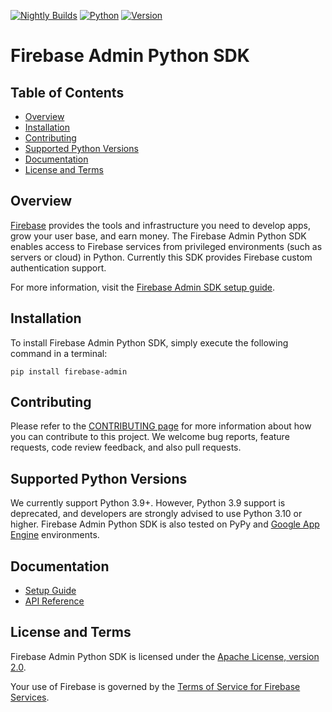 [![Nightly Builds](https://github.com/firebase/firebase-admin-python/actions/workflows/nightly.yml/badge.svg)](https://github.com/firebase/firebase-admin-python/actions/workflows/nightly.yml)
[![Python](https://img.shields.io/pypi/pyversions/firebase-admin.svg)](https://pypi.org/project/firebase-admin/)
[![Version](https://img.shields.io/pypi/v/firebase-admin.svg)](https://pypi.org/project/firebase-admin/)

# Firebase Admin Python SDK

## Table of Contents

 * [Overview](#overview)
 * [Installation](#installation)
 * [Contributing](#contributing)
 * [Supported Python Versions](#supported-python-versions)
 * [Documentation](#documentation)
 * [License and Terms](#license-and-terms)

## Overview

[Firebase](https://firebase.google.com) provides the tools and infrastructure
you need to develop apps, grow your user base, and earn money. The Firebase
Admin Python SDK enables access to Firebase services from privileged environments
(such as servers or cloud) in Python. Currently this SDK provides
Firebase custom authentication support.

For more information, visit the
[Firebase Admin SDK setup guide](https://firebase.google.com/docs/admin/setup/).


## Installation

To install Firebase Admin Python SDK, simply execute the following command
in a terminal:

```
pip install firebase-admin
```

## Contributing

Please refer to the [CONTRIBUTING page](./CONTRIBUTING.md) for more information
about how you can contribute to this project. We welcome bug reports, feature
requests, code review feedback, and also pull requests.


## Supported Python Versions

We currently support Python 3.9+. However, Python 3.9 support is deprecated,
and developers are strongly advised to use Python 3.10 or higher. Firebase
Admin Python SDK is also tested on PyPy and
[Google App Engine](https://cloud.google.com/appengine/) environments.


## Documentation

* [Setup Guide](https://firebase.google.com/docs/admin/setup/)
* [API Reference](https://firebase.google.com/docs/reference/admin/python/)


## License and Terms

Firebase Admin Python SDK is licensed under the
[Apache License, version 2.0](http://www.apache.org/licenses/LICENSE-2.0).

Your use of Firebase is governed by the
[Terms of Service for Firebase Services](https://firebase.google.com/terms/).
